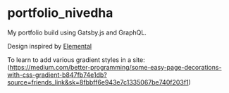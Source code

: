# portfolio_nivedha
My portfolio build using Gatsby.js and GraphQL.

Design inspired by [Elemental](https://elemental.netlify.app/)

To learn to add various gradient styles in a site: (https://medium.com/better-programming/some-easy-page-decorations-with-css-gradient-b847fb74e1db?source=friends_link&sk=8fbbff6e943e7c1335067be740f203f1)
